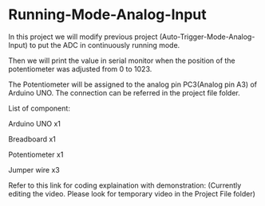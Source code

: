 # Running-Mode-Analog-Input
In this project we will modify previous project (Auto-Trigger-Mode-Analog-Input) to put the ADC in continuously running mode.

Then we will print the value in serial monitor when the position of the potentiometer was adjusted from 0 to 1023.

The Potentiometer will be assigned to the analog pin PC3(Analog pin A3) of Arduino UNO. The connection can be referred in the project file folder.

List of component:

Arduino UNO x1

Breadboard x1

Potentiometer x1

Jumper wire x3

Refer to this link for coding explaination with demonstration: (Currently editing the video. Please look for temporary video in the Project File folder)
